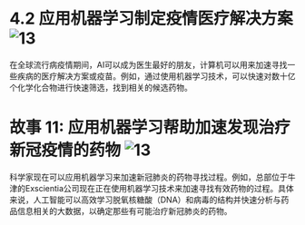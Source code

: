 # 4.2 应用机器学习制定疫情医疗解决方案 ![13](https://img.shields.io/badge/Age-13%2B-9cf)

在全球流行病疫情期间，AI可以成为医生最好的朋友，计算机可以用来加速寻找一些疾病的医疗解决方案或疫苗。例如，通过使用机器学习技术，可以快速对数十亿个化学化合物进行快速筛选，找到相关的候选药物。

# 故事 11: 应用机器学习帮助加速发现治疗新冠疫情的药物 ![13](https://img.shields.io/badge/Age-13%2B-9cf)

科学家现在可以应用机器学习来加速新冠肺炎的药物寻找过程。例如，总部位于牛津的Exscientia公司现在正在使用机器学习技术来加速寻找有效药物的过程。具体来说，人工智能可以高效学习脱氧核糖酸（DNA）和病毒的结构并快速分析与药品信息相关的大数据，以确定那些有可能治疗新冠肺炎的药物。

